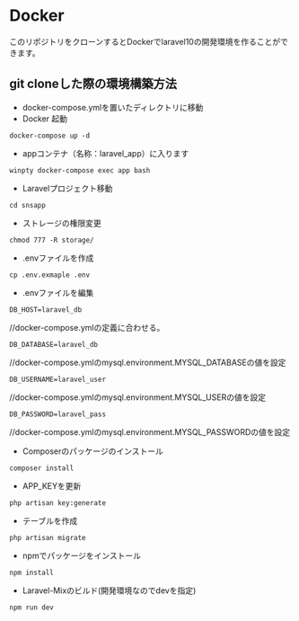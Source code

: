 # Docker
このリポジトリをクローンするとDockerでlaravel10の開発環境を作ることができます。

## git cloneした際の環境構築方法
* docker-compose.ymlを置いたディレクトリに移動
* Docker 起動
```
docker-compose up -d
```
* appコンテナ（名称：laravel_app）に入ります
```
winpty docker-compose exec app bash
```
* Laravelプロジェクト移動
```
cd snsapp
```
* ストレージの権限変更
```
chmod 777 -R storage/
```
* .envファイルを作成
```
cp .env.exmaple .env
```
* .envファイルを編集
```
DB_HOST=laravel_db
```
//docker-compose.ymlの定義に合わせる。
```
DB_DATABASE=laravel_db
```
//docker-compose.ymlのmysql.environment.MYSQL_DATABASEの値を設定
```
DB_USERNAME=laravel_user
```
//docker-compose.ymlのmysql.environment.MYSQL_USERの値を設定
```
DB_PASSWORD=laravel_pass
```
//docker-compose.ymlのmysql.environment.MYSQL_PASSWORDの値を設定

* Composerのパッケージのインストール
```
composer install
```
* APP_KEYを更新
```
php artisan key:generate
```
* テーブルを作成
```
php artisan migrate
```
* npmでパッケージをインストール
```
npm install
```
* Laravel-Mixのビルド(開発環境なのでdevを指定)
```
npm run dev
```
